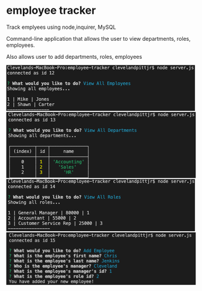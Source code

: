 # employee tracker
Track emplyees using node,inquirer, MySQL

Command-line application that allows the user to view departments, roles, employees. 

Also allows user to add departments, roles, employees

<img src="images/screenshot1.png">

<img src="images/screenshot2.png">

<img src="images/screenshot3.png">

<img src="images/screenshot4.png">